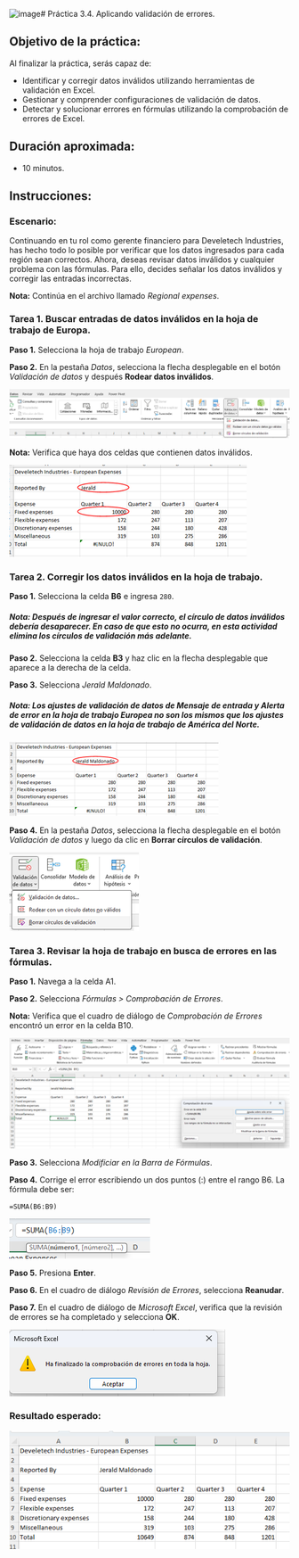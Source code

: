![image](https://github.com/user-attachments/assets/4b65c56a-672a-434a-b461-a017f1a4538d)# Práctica 3.4. Aplicando validación de errores.

## Objetivo de la práctica:

Al finalizar la práctica, serás capaz de:

- Identificar y corregir datos inválidos utilizando herramientas de validación en Excel. <br>
- Gestionar y comprender configuraciones de validación de datos. <br>
- Detectar y solucionar errores en fórmulas utilizando la comprobación de errores de Excel.

## Duración aproximada:
- 10 minutos.

## Instrucciones:

### Escenario:
Continuando en tu rol como gerente financiero para Develetech Industries, has hecho todo lo posible por verificar que los datos ingresados para cada región sean correctos. Ahora, deseas revisar datos inválidos y cualquier problema con las fórmulas. Para ello, decides señalar los datos inválidos y corregir las entradas incorrectas.

**Nota:** Continúa en el archivo llamado *Regional expenses*.

### Tarea 1. Buscar entradas de datos inválidos en la hoja de trabajo de Europa.

**Paso 1.** Selecciona la hoja de trabajo *European*.

**Paso 2.** En la pestaña _Datos_, selecciona la flecha desplegable en el botón _Validación de datos_ y después **Rodear datos inválidos**.

![Img111](../images/img111.png)

**Nota:** Verifica que haya dos celdas que contienen datos inválidos.

![Img112](../images/img112.png)

### Tarea 2. Corregir los datos inválidos en la hoja de trabajo.

**Paso 1.** Selecciona la celda **B6** e ingresa `280`.

##### Nota: Después de ingresar el valor correcto, el círculo de datos inválidos debería desaparecer. En caso de que esto no ocurra, en esta actividad elimina los círculos de validación más adelante.

**Paso 2.** Selecciona la celda **B3** y haz clic en la flecha desplegable que aparece a la derecha de la celda.

**Paso 3.** Selecciona _Jerald Maldonado_.

##### Nota: Los ajustes de validación de datos de _Mensaje de entrada_ y _Alerta de error_ en la hoja de trabajo Europea no son los mismos que los ajustes de validación de datos en la hoja de trabajo de América del Norte.

![Img113](../images/img113.png)

**Paso 4.** En la pestaña _Datos_, selecciona la flecha desplegable en el botón _Validación de datos_ y luego da clic en **Borrar círculos de validación**.

![Img114](../images/img114.png)

### Tarea 3. Revisar la hoja de trabajo en busca de errores en las fórmulas.

**Paso 1.**  Navega a la celda A1.

**Paso 2.** Selecciona _Fórmulas > Comprobación de Errores_.

**Nota:** Verifica que el cuadro de diálogo de _Comprobación de Errores_ encontró un error en la celda B10.

![Img115](../images/img115.png)

**Paso 3.** Selecciona _Modificiar en la Barra de Fórmulas_.

**Paso 4.** Corrige el error escribiendo un dos puntos (:) entre el rango B6. La fórmula debe ser:

```
=SUMA(B6:B9)
```

![Img116](../images/img116.png)

**Paso 5.** Presiona **Enter**.

**Paso 6.**  En el cuadro de diálogo _Revisión de Errores_, selecciona **Reanudar**.

**Paso 7.**  En el cuadro de diálogo de _Microsoft Excel_, verifica que la revisión de errores se ha completado y selecciona **OK**.

![Img117](../images/img117.png)

### Resultado esperado:

![Img118](../images/img118.png)

